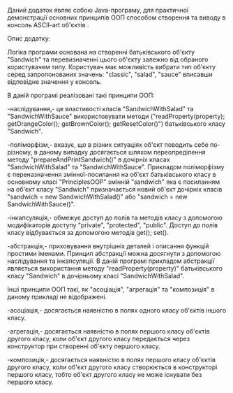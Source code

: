   
  Даний додаток являє собою Java-програму, для практичної демонстрації основних принципів ООП 
способом створення та виводу в консоль ASCII-art об'єктів .

Опис додатку:

  Логіка програми основана на створенні батьківського об'єкту "Sandwich" та перевизначенні цього об'єкту 
залежно від обраного користувачем типу. 
  Користувач має можливість вибрати тип об'єкту серед запропонованих значень: 
"classic", "salad", "sauce" вписавши відповідне значення у консоль.

  В даній програмі реалізовані такі принципи ООП:

-наслідування,- це властивості класів "SandwichWithSalad" та "SandwichWithSauce" використовувати 
                методи ("readProperty(property); getOrangeColor(); getBrownColor(); getResetColor()") 
                батьківського класу "Sandwich".

-поліморфізм,- вказує, що в різних ситуаціях об'єкт поводить себе по-різному, в даному випадку досягається 
               шляхом переопреділення методу "prepareAndPrintSandwich()" в дочірніх класах 
               "SandwichWithSalad" та "SandwichWithSauce". Прикладом поліморфізму є переназначення 
               змінної-посилання на об'єкт батьківського класу в основному класі "PrinciplesOOP" змінній 
               "sandwich" яка є посиланням на об'єкт класу "Sandwich" призначається новий об'єкт 
               дочірніх класів "sandwich = new SandwichWithSalad()" або "sandwich = new SandwichWithSauce()".

-інкапсуляція,- обмежує доступ до полів та методів класу з допомогою модифікаторів доступу "private", 
               "protected", "public". Доступ до полів класу відбувається за допомогою методів get(); set().

-абстракція,- приховування внутрішніх деталей і описання функцій простими іменами. Принцип абстракції можна 
              досягнути з допомогою наслідування та інкапсуляції. В даній програмі прикладом абстракції 
              являється використання методу "readProperty(property)" батьківського класу "Sandwich" 
              в дочірньому класі "SandwichWithSalad".


   Інші принципи ООП такі, як "асоціація", "агрегація" та "композиція" в даному прикладі не відображені. 

-асоціація,- досягається наявністю в полях одного класу об'єктів іншого класу.

-агрегація,- досягається наявністю в полях першого класу об'єктів другого класу, коли об'єкт другого класу 
             передається через конструктор при створенні об'єкту першого класу.

-композиція,- досягається наявністю в полях першого класу об'єктів другого класу, коли об'єкт другого класу 
              створюється в конструкторі першого класу, тобто об'єкт другого класу не може існувати без 
              першого класу. 